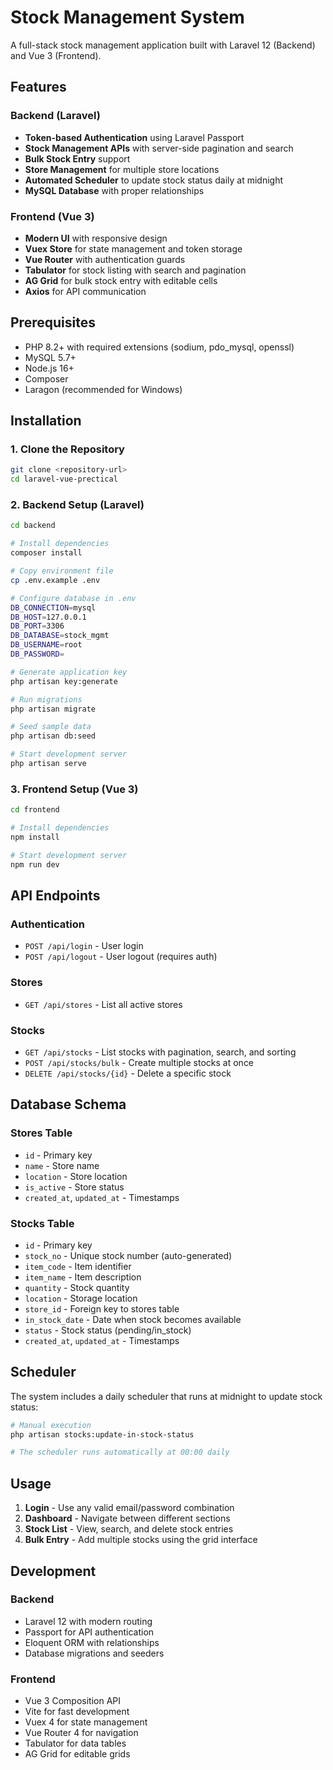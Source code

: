 # Stock Management System

A full-stack stock management application built with Laravel 12 (Backend) and Vue 3 (Frontend).

## Features

### Backend (Laravel)
- **Token-based Authentication** using Laravel Passport
- **Stock Management APIs** with server-side pagination and search
- **Bulk Stock Entry** support
- **Store Management** for multiple store locations
- **Automated Scheduler** to update stock status daily at midnight
- **MySQL Database** with proper relationships

### Frontend (Vue 3)
- **Modern UI** with responsive design
- **Vuex Store** for state management and token storage
- **Vue Router** with authentication guards
- **Tabulator** for stock listing with search and pagination
- **AG Grid** for bulk stock entry with editable cells
- **Axios** for API communication

## Prerequisites

- PHP 8.2+ with required extensions (sodium, pdo_mysql, openssl)
- MySQL 5.7+
- Node.js 16+
- Composer
- Laragon (recommended for Windows)

## Installation

### 1. Clone the Repository
```bash
git clone <repository-url>
cd laravel-vue-prectical
```

### 2. Backend Setup (Laravel)

```bash
cd backend

# Install dependencies
composer install

# Copy environment file
cp .env.example .env

# Configure database in .env
DB_CONNECTION=mysql
DB_HOST=127.0.0.1
DB_PORT=3306
DB_DATABASE=stock_mgmt
DB_USERNAME=root
DB_PASSWORD=

# Generate application key
php artisan key:generate

# Run migrations
php artisan migrate

# Seed sample data
php artisan db:seed

# Start development server
php artisan serve
```

### 3. Frontend Setup (Vue 3)

```bash
cd frontend

# Install dependencies
npm install

# Start development server
npm run dev
```

## API Endpoints

### Authentication
- `POST /api/login` - User login
- `POST /api/logout` - User logout (requires auth)

### Stores
- `GET /api/stores` - List all active stores

### Stocks
- `GET /api/stocks` - List stocks with pagination, search, and sorting
- `POST /api/stocks/bulk` - Create multiple stocks at once
- `DELETE /api/stocks/{id}` - Delete a specific stock

## Database Schema

### Stores Table
- `id` - Primary key
- `name` - Store name
- `location` - Store location
- `is_active` - Store status
- `created_at`, `updated_at` - Timestamps

### Stocks Table
- `id` - Primary key
- `stock_no` - Unique stock number (auto-generated)
- `item_code` - Item identifier
- `item_name` - Item description
- `quantity` - Stock quantity
- `location` - Storage location
- `store_id` - Foreign key to stores table
- `in_stock_date` - Date when stock becomes available
- `status` - Stock status (pending/in_stock)
- `created_at`, `updated_at` - Timestamps

## Scheduler

The system includes a daily scheduler that runs at midnight to update stock status:

```bash
# Manual execution
php artisan stocks:update-in-stock-status

# The scheduler runs automatically at 00:00 daily
```

## Usage

1. **Login** - Use any valid email/password combination
2. **Dashboard** - Navigate between different sections
3. **Stock List** - View, search, and delete stock entries
4. **Bulk Entry** - Add multiple stocks using the grid interface

## Development

### Backend
- Laravel 12 with modern routing
- Passport for API authentication
- Eloquent ORM with relationships
- Database migrations and seeders

### Frontend
- Vue 3 Composition API
- Vite for fast development
- Vuex 4 for state management
- Vue Router 4 for navigation
- Tabulator for data tables
- AG Grid for editable grids



